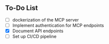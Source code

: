 ## To-Do List

- [ ] dockerization of the MCP server
- [ ] Implement authentication for MCP endpoints
- [x] Document API endpoints
- [ ] Set up CI/CD pipeline